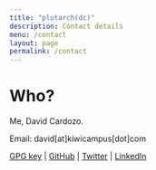 ```yaml
---
title: "plutarch(dc)"
description: Contact details
menu: /contact
layout: page
permalink: /contact
---
```


# Who?

Me, David Cardozo.

Email: david[at]kiwicampus[dot]com

[GPG key](/key.asc) \| [GitHub](https://github.com/Davidnet/) \| [Twitter](https://twitter.com/_davidcardozo) \| [LinkedIn](https://www.linkedin.com/in/davidcardozo/)
